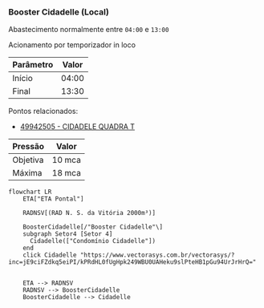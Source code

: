 ### Booster Cidadelle (Local)

Abastecimento normalmente entre `04:00` e `13:00`

Acionamento por temporizador in loco 

| Parâmetro     | Valor |
| -------------    | ------------- |
| Início | 04:00 |
| Final | 13:30  |

Pontos relacionados:
- [49942505 - CIDADELE QUADRA T](https://www.vectorasys.com.br/vectorasys/?inc=jE9ciFZdkq5eiPI/kPRdHL0fUgHpk249WBU0UAHeku9slPteHB1pGu94UrJrHrQ=)
  
| Pressão     | Valor |
| -------------    | ------------- |
| Objetiva | 10 mca |
| Máxima | 18 mca  |

```mermaid
flowchart LR
    ETA["ETA Pontal"]

    RADNSV[(RAD N. S. da Vitória 2000m³)] 
    
    BoosterCidadelle[/"Booster Cidadelle"\]    
    subgraph Setor4 [Setor 4]
      Cidadelle(["Condomínio Cidadelle"])
    end
    click Cidadelle "https://www.vectorasys.com.br/vectorasys/?inc=jE9ciFZdkq5eiPI/kPRdHL0fUgHpk249WBU0UAHeku9slPteHB1pGu94UrJrHrQ="
    

    ETA --> RADNSV
    RADNSV --> BoosterCidadelle
    BoosterCidadelle --> Cidadelle
```
